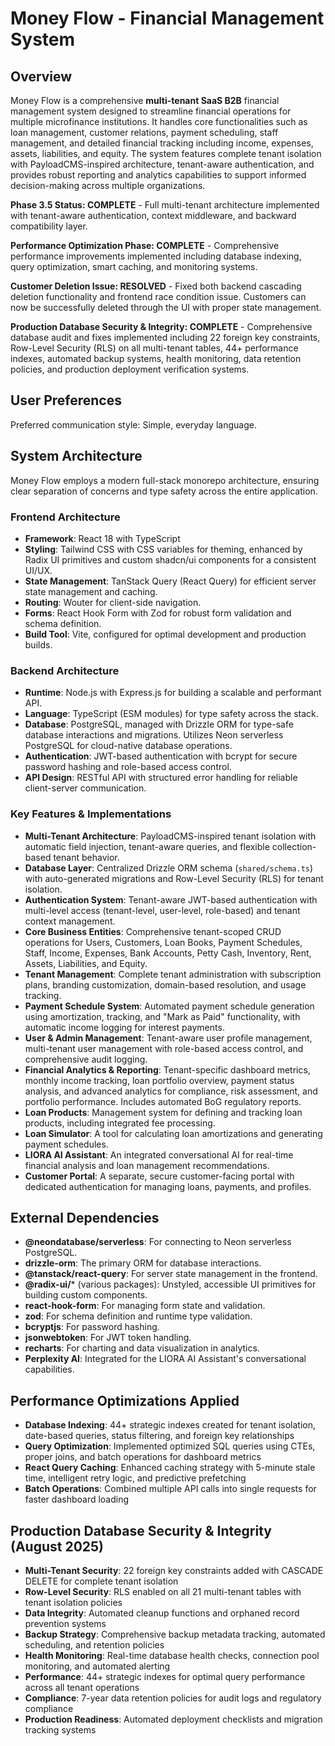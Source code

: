 # Money Flow - Financial Management System

## Overview

Money Flow is a comprehensive **multi-tenant SaaS B2B** financial management system designed to streamline financial operations for multiple microfinance institutions. It handles core functionalities such as loan management, customer relations, payment scheduling, staff management, and detailed financial tracking including income, expenses, assets, liabilities, and equity. The system features complete tenant isolation with PayloadCMS-inspired architecture, tenant-aware authentication, and provides robust reporting and analytics capabilities to support informed decision-making across multiple organizations.

**Phase 3.5 Status: COMPLETE** - Full multi-tenant architecture implemented with tenant-aware authentication, context middleware, and backward compatibility layer.

**Performance Optimization Phase: COMPLETE** - Comprehensive performance improvements implemented including database indexing, query optimization, smart caching, and monitoring systems.

**Customer Deletion Issue: RESOLVED** - Fixed both backend cascading deletion functionality and frontend race condition issue. Customers can now be successfully deleted through the UI with proper state management.

**Production Database Security & Integrity: COMPLETE** - Comprehensive database audit and fixes implemented including 22 foreign key constraints, Row-Level Security (RLS) on all multi-tenant tables, 44+ performance indexes, automated backup systems, health monitoring, data retention policies, and production deployment verification systems.

## User Preferences

Preferred communication style: Simple, everyday language.

## System Architecture

Money Flow employs a modern full-stack monorepo architecture, ensuring clear separation of concerns and type safety across the entire application.

### Frontend Architecture
- **Framework**: React 18 with TypeScript
- **Styling**: Tailwind CSS with CSS variables for theming, enhanced by Radix UI primitives and custom shadcn/ui components for a consistent UI/UX.
- **State Management**: TanStack Query (React Query) for efficient server state management and caching.
- **Routing**: Wouter for client-side navigation.
- **Forms**: React Hook Form with Zod for robust form validation and schema definition.
- **Build Tool**: Vite, configured for optimal development and production builds.

### Backend Architecture
- **Runtime**: Node.js with Express.js for building a scalable and performant API.
- **Language**: TypeScript (ESM modules) for type safety across the stack.
- **Database**: PostgreSQL, managed with Drizzle ORM for type-safe database interactions and migrations. Utilizes Neon serverless PostgreSQL for cloud-native database operations.
- **Authentication**: JWT-based authentication with bcrypt for secure password hashing and role-based access control.
- **API Design**: RESTful API with structured error handling for reliable client-server communication.

### Key Features & Implementations
- **Multi-Tenant Architecture**: PayloadCMS-inspired tenant isolation with automatic field injection, tenant-aware queries, and flexible collection-based tenant behavior.
- **Database Layer**: Centralized Drizzle ORM schema (`shared/schema.ts`) with auto-generated migrations and Row-Level Security (RLS) for tenant isolation.
- **Authentication System**: Tenant-aware JWT-based authentication with multi-level access (tenant-level, user-level, role-based) and tenant context management.
- **Core Business Entities**: Comprehensive tenant-scoped CRUD operations for Users, Customers, Loan Books, Payment Schedules, Staff, Income, Expenses, Bank Accounts, Petty Cash, Inventory, Rent, Assets, Liabilities, and Equity.
- **Tenant Management**: Complete tenant administration with subscription plans, branding customization, domain-based resolution, and usage tracking.
- **Payment Schedule System**: Automated payment schedule generation using amortization, tracking, and "Mark as Paid" functionality, with automatic income logging for interest payments.
- **User & Admin Management**: Tenant-aware user profile management, multi-tenant user management with role-based access control, and comprehensive audit logging.
- **Financial Analytics & Reporting**: Tenant-specific dashboard metrics, monthly income tracking, loan portfolio overview, payment status analysis, and advanced analytics for compliance, risk assessment, and portfolio performance. Includes automated BoG regulatory reports.
- **Loan Products**: Management system for defining and tracking loan products, including integrated fee processing.
- **Loan Simulator**: A tool for calculating loan amortizations and generating payment schedules.
- **LIORA AI Assistant**: An integrated conversational AI for real-time financial analysis and loan management recommendations.
- **Customer Portal**: A separate, secure customer-facing portal with dedicated authentication for managing loans, payments, and profiles.


## External Dependencies

- **@neondatabase/serverless**: For connecting to Neon serverless PostgreSQL.
- **drizzle-orm**: The primary ORM for database interactions.
- **@tanstack/react-query**: For server state management in the frontend.
- **@radix-ui/*** (various packages): Unstyled, accessible UI primitives for building custom components.
- **react-hook-form**: For managing form state and validation.
- **zod**: For schema definition and runtime type validation.
- **bcryptjs**: For password hashing.
- **jsonwebtoken**: For JWT token handling.
- **recharts**: For charting and data visualization in analytics.
- **Perplexity AI**: Integrated for the LIORA AI Assistant's conversational capabilities.

## Performance Optimizations Applied

- **Database Indexing**: 44+ strategic indexes created for tenant isolation, date-based queries, status filtering, and foreign key relationships
- **Query Optimization**: Implemented optimized SQL queries using CTEs, proper joins, and batch operations for dashboard metrics  
- **React Query Caching**: Enhanced caching strategy with 5-minute stale time, intelligent retry logic, and predictive prefetching
- **Batch Operations**: Combined multiple API calls into single requests for faster dashboard loading

## Production Database Security & Integrity (August 2025)

- **Multi-Tenant Security**: 22 foreign key constraints added with CASCADE DELETE for complete tenant isolation
- **Row-Level Security**: RLS enabled on all 21 multi-tenant tables with tenant isolation policies
- **Data Integrity**: Automated cleanup functions and orphaned record prevention systems
- **Backup Strategy**: Comprehensive backup metadata tracking, automated scheduling, and retention policies
- **Health Monitoring**: Real-time database health checks, connection pool monitoring, and automated alerting
- **Performance**: 44+ strategic indexes for optimal query performance across all tenant operations
- **Compliance**: 7-year data retention policies for audit logs and regulatory compliance
- **Production Readiness**: Automated deployment checklists and migration tracking systems